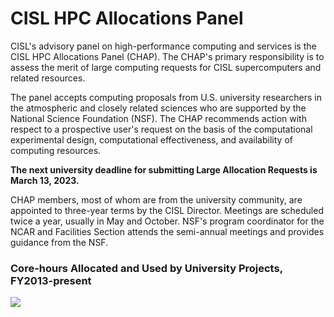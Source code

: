 # CISL HPC Allocations Panel

CISL's advisory panel on high-performance computing and services is the
CISL HPC Allocations Panel (CHAP). The CHAP's primary responsibility is
to assess the merit of large computing requests for CISL supercomputers
and related resources.

The panel accepts computing proposals from U.S. university researchers
in the atmospheric and closely related sciences who are supported by the
National Science Foundation (NSF). The CHAP recommends action with
respect to a prospective user's request on the basis of the
computational experimental design, computational effectiveness, and
availability of computing resources.

**The next university deadline for submitting Large Allocation Requests
is March 13, 2023.**

CHAP members, most of whom are from the university community, are
appointed to three-year terms by the CISL Director. Meetings are
scheduled twice a year, usually in May and October. NSF's program
coordinator for the NCAR and Facilities Section attends the semi-annual
meetings and provides guidance from the NSF.

### Core-hours Allocated and Used by University Projects, FY2013-present

![](media/image1.png)
